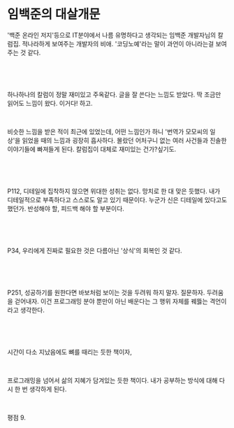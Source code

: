 # 임백준의 대살개문

'백준 온라인 저지'등으로 IT분야에서 나름 유명하다고 생각되는 임백준 개발자님의 칼럼집. 적나라하게 보여주는 개발자의 비애. '코딩노예'라는 말이 과언이 아니라는걸 보여주는 것 같다.

​

​

하나하나의 칼럼이 정말 재미있고 주옥같다. 글을 잘 쓴다는 느낌도 받았다. 딱 조금만 읽어도 느낌이 왔다. 이거다! 하고.

​

비슷한 느낌을 받은 적이 최근에 있었는데, 어떤 느낌인가 하니 '번역가 모모씨의 일상'을 읽었을 때의 느낌과 굉장히 흡사하다. 몰랐던 어처구니 없는 여러 사건들과 진솔한 이야기들에 빠져들게 된다. 칼럼집이 대체로 재미있는 건가?싶기도.

​

​

P112, 디테일에 집착하지 않으면 위대한 성취는 없다. 망치로 한 대 맞은 듯했다. 내가 디테일적으로 부족하다고 스스로도 알고 있기 때문이다. 누군가 신은 디테일에 있다고도 했던가. 반성해야 할, 피드백 해야 할 부분이다.

​

​

P34, 우리에게 진짜로 필요한 것은 다름아닌 '상식'의 회복인 것 같다.

​

​

P251, 성공하기를 원한다면 바보처럼 보이는 것을 두려워 하지 말자. 질문하자. 두려움을 걷어내자. 이건 프로그래밍 분야 뿐만이 아닌 배운다는 그 행위 자체를 꿰뜷는 격언이라고 생각한다.

​

​

시간이 다소 지났음에도 뼈를 때리는 듯한 책이자,

​

프로그래밍을 넘어서 삶의 지혜가 담겨있는 듯한 책이다. 내가 공부하는 방식에 대해 다시 한 번 생각하게 된다.

​

평점 9.